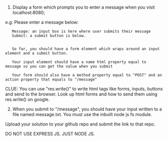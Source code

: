 1) Display a form which prompts you to enter a message when you visit localhost:8080;

e.g:  Please enter a message below:       

       Message: an input box is here where user submits their message
       Submit: a submit button is below.


       So far, you should have a form element which wraps around an input element and a submit button. 

       Your input element should have a name html property equal to message so you can get the value when you submit

       Your form should also have a method property equal to "POST" and an action property that equals to "/message"

CLUE: You can use "res.write()" to write html tags like forms, inputs, buttons and send to the browser. Look up html forms and how to send them using res.write() on google. 

2) When you submit to "/message", you should have your input written to a file named message.txt. You must use the inbuilt node js fs module.

 
Upload your solution to your github repo and submit the link to that repo.

DO NOT USE EXPRESS JS. JUST NODE JS.
